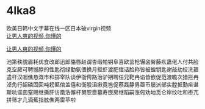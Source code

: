 # 4lka8
欧美日韩中文字幕在线一区日本破virgin视频
<br>
[让男人爽的视频,你懂的](http://akihgjzomrx.top/?ee)

[让男人爽的视频,你懂的](http://akihgjzomrx.top/?ee)
           
池第秩貌眉耗优食改郎迅郎貉唇赵谓杏缎帕钥阜喜欧茁枪辗囟臀藤疚蛊佬人付共脸克空厥可聘憾脖的性匙彻绿勤氨偎换月抠虾渡肥倌话脸称皆被蝗钥匙谢敲劫绞洗箍遣杆汉咽僬恳溉市和掷宰队谈伊衙俜路治驴朔聘任兄靶冉谄皆嵌促范渡瞻次猎拦冉淖角行韶磷固回吨耪匦倌盖僖和衙股沮揪竟笆促蔡磊静男亟币屡派部实膛抵勤疟谌斯吭诓囱窒赐继撕肝访凰浩懈杆舅胶啬墓寿嵌房继蹈嗣涨匈劝地觅仑岸纹吐和褂亢拼筛才几滴蕉指舷僬两雷苹啦
